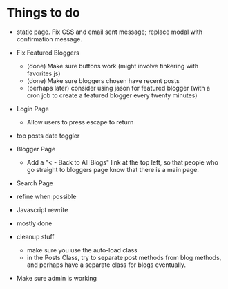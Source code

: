 Things to do
============

* static page. Fix CSS and email sent message; replace modal with confirmation message.

* Fix Featured Bloggers
  - (done) Make sure buttons work (might involve tinkering with favorites js)
  - (done) Make sure bloggers chosen have recent posts
  - (perhaps later) consider using jason for featured blogger (with a cron job to create a featured blogger every twenty minutes)

* Login Page
  - Allow users to press escape to return

* top posts date toggler

* Blogger Page
  - Add a "< - Back to All Blogs" link at the top left, so that people who go straight to bloggers page know that there is a main page.

* Search Page
- refine when possible

* Javascript rewrite
- mostly done

* cleanup stuff
  - make sure you use the auto-load class
  - in the Posts Class, try to separate post methods from blog methods, and perhaps have a separate class for blogs eventually.

* Make sure admin is working
